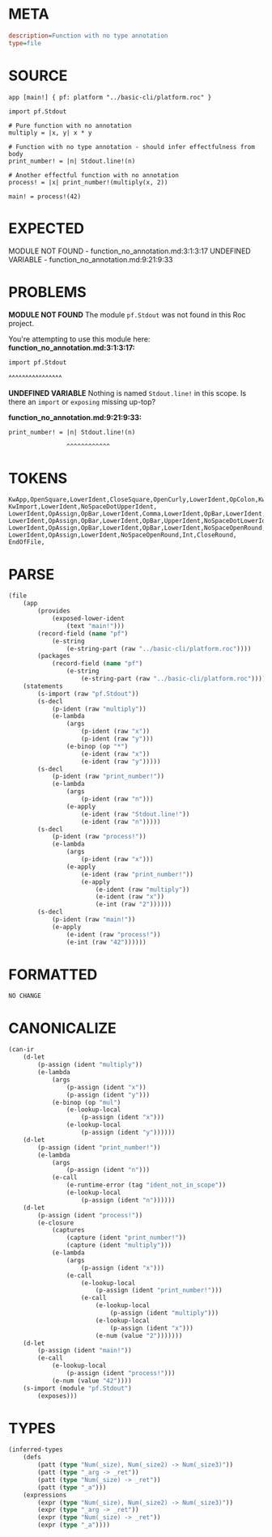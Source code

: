 # META
~~~ini
description=Function with no type annotation
type=file
~~~
# SOURCE
~~~roc
app [main!] { pf: platform "../basic-cli/platform.roc" }

import pf.Stdout

# Pure function with no annotation
multiply = |x, y| x * y

# Function with no type annotation - should infer effectfulness from body
print_number! = |n| Stdout.line!(n)

# Another effectful function with no annotation
process! = |x| print_number!(multiply(x, 2))

main! = process!(42)
~~~
# EXPECTED
MODULE NOT FOUND - function_no_annotation.md:3:1:3:17
UNDEFINED VARIABLE - function_no_annotation.md:9:21:9:33
# PROBLEMS
**MODULE NOT FOUND**
The module `pf.Stdout` was not found in this Roc project.

You're attempting to use this module here:
**function_no_annotation.md:3:1:3:17:**
```roc
import pf.Stdout
```
^^^^^^^^^^^^^^^^


**UNDEFINED VARIABLE**
Nothing is named `Stdout.line!` in this scope.
Is there an `import` or `exposing` missing up-top?

**function_no_annotation.md:9:21:9:33:**
```roc
print_number! = |n| Stdout.line!(n)
```
                    ^^^^^^^^^^^^


# TOKENS
~~~zig
KwApp,OpenSquare,LowerIdent,CloseSquare,OpenCurly,LowerIdent,OpColon,KwPlatform,StringStart,StringPart,StringEnd,CloseCurly,
KwImport,LowerIdent,NoSpaceDotUpperIdent,
LowerIdent,OpAssign,OpBar,LowerIdent,Comma,LowerIdent,OpBar,LowerIdent,OpStar,LowerIdent,
LowerIdent,OpAssign,OpBar,LowerIdent,OpBar,UpperIdent,NoSpaceDotLowerIdent,NoSpaceOpenRound,LowerIdent,CloseRound,
LowerIdent,OpAssign,OpBar,LowerIdent,OpBar,LowerIdent,NoSpaceOpenRound,LowerIdent,NoSpaceOpenRound,LowerIdent,Comma,Int,CloseRound,CloseRound,
LowerIdent,OpAssign,LowerIdent,NoSpaceOpenRound,Int,CloseRound,
EndOfFile,
~~~
# PARSE
~~~clojure
(file
	(app
		(provides
			(exposed-lower-ident
				(text "main!")))
		(record-field (name "pf")
			(e-string
				(e-string-part (raw "../basic-cli/platform.roc"))))
		(packages
			(record-field (name "pf")
				(e-string
					(e-string-part (raw "../basic-cli/platform.roc"))))))
	(statements
		(s-import (raw "pf.Stdout"))
		(s-decl
			(p-ident (raw "multiply"))
			(e-lambda
				(args
					(p-ident (raw "x"))
					(p-ident (raw "y")))
				(e-binop (op "*")
					(e-ident (raw "x"))
					(e-ident (raw "y")))))
		(s-decl
			(p-ident (raw "print_number!"))
			(e-lambda
				(args
					(p-ident (raw "n")))
				(e-apply
					(e-ident (raw "Stdout.line!"))
					(e-ident (raw "n")))))
		(s-decl
			(p-ident (raw "process!"))
			(e-lambda
				(args
					(p-ident (raw "x")))
				(e-apply
					(e-ident (raw "print_number!"))
					(e-apply
						(e-ident (raw "multiply"))
						(e-ident (raw "x"))
						(e-int (raw "2"))))))
		(s-decl
			(p-ident (raw "main!"))
			(e-apply
				(e-ident (raw "process!"))
				(e-int (raw "42"))))))
~~~
# FORMATTED
~~~roc
NO CHANGE
~~~
# CANONICALIZE
~~~clojure
(can-ir
	(d-let
		(p-assign (ident "multiply"))
		(e-lambda
			(args
				(p-assign (ident "x"))
				(p-assign (ident "y")))
			(e-binop (op "mul")
				(e-lookup-local
					(p-assign (ident "x")))
				(e-lookup-local
					(p-assign (ident "y"))))))
	(d-let
		(p-assign (ident "print_number!"))
		(e-lambda
			(args
				(p-assign (ident "n")))
			(e-call
				(e-runtime-error (tag "ident_not_in_scope"))
				(e-lookup-local
					(p-assign (ident "n"))))))
	(d-let
		(p-assign (ident "process!"))
		(e-closure
			(captures
				(capture (ident "print_number!"))
				(capture (ident "multiply")))
			(e-lambda
				(args
					(p-assign (ident "x")))
				(e-call
					(e-lookup-local
						(p-assign (ident "print_number!")))
					(e-call
						(e-lookup-local
							(p-assign (ident "multiply")))
						(e-lookup-local
							(p-assign (ident "x")))
						(e-num (value "2")))))))
	(d-let
		(p-assign (ident "main!"))
		(e-call
			(e-lookup-local
				(p-assign (ident "process!")))
			(e-num (value "42"))))
	(s-import (module "pf.Stdout")
		(exposes)))
~~~
# TYPES
~~~clojure
(inferred-types
	(defs
		(patt (type "Num(_size), Num(_size2) -> Num(_size3)"))
		(patt (type "_arg -> _ret"))
		(patt (type "Num(_size) -> _ret"))
		(patt (type "_a")))
	(expressions
		(expr (type "Num(_size), Num(_size2) -> Num(_size3)"))
		(expr (type "_arg -> _ret"))
		(expr (type "Num(_size) -> _ret"))
		(expr (type "_a"))))
~~~
